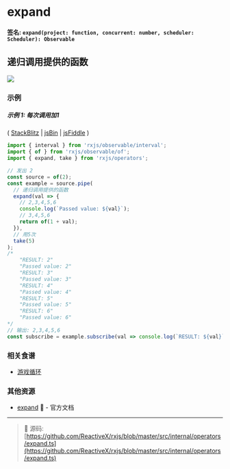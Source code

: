 # expand

#### 签名: `expand(project: function, concurrent: number, scheduler: Scheduler): Observable`

## 递归调用提供的函数

<div class="ua-ad"><a href="https://ultimateangular.com/?ref=76683_kee7y7vk"><img src="https://ultimateangular.com/assets/img/banners/ua-leader.svg"></a></div>

### 示例

##### 示例 1: 每次调用加1

( [StackBlitz](https://stackblitz.com/edit/typescript-okxzcb?file=index.ts&devtoolsheight=50) |
[jsBin](http://jsbin.com/fuxocepazi/1/edit?js,console) |
[jsFiddle](https://jsfiddle.net/btroncone/nu4apbLt/) )

```js
import { interval } from 'rxjs/observable/interval';
import { of } from 'rxjs/observable/of';
import { expand, take } from 'rxjs/operators';

// 发出 2
const source = of(2);
const example = source.pipe(
  // 递归调用提供的函数
  expand(val => {
    // 2,3,4,5,6
    console.log(`Passed value: ${val}`);
    // 3,4,5,6
    return of(1 + val);
  }),
  // 用5次
  take(5)
);
/*
	"RESULT: 2"
	"Passed value: 2"
	"RESULT: 3"
	"Passed value: 3"
	"RESULT: 4"
	"Passed value: 4"
	"RESULT: 5"
	"Passed value: 5"
	"RESULT: 6"
	"Passed value: 6"
*/
// 输出: 2,3,4,5,6
const subscribe = example.subscribe(val => console.log(`RESULT: ${val}`));
```

### 相关食谱

* [游戏循环](../../recipes/gameloop.md)

### 其他资源

* [expand](http://cn.rx.js.org/class/es6/Observable.js~Observable.html#instance-method-expand) :newspaper: - 官方文档

---
> :file_folder: 源码:  [https://github.com/ReactiveX/rxjs/blob/master/src/internal/operators/expand.ts](https://github.com/ReactiveX/rxjs/blob/master/src/internal/operators/expand.ts)
